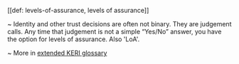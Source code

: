 [[def: levels-of-assurance, levels of assurance]]

~ Identity and other trust decisions are often not binary. They are judgement calls. Any time that judgement is not a simple “Yes/No” answer, you have the option for levels of assurance. Also 'LoA'.

~ More in <a href="https://weboftrust.github.io/WOT-terms/docs/glossary/levels-of-assurance">extended KERI glossary</a>
